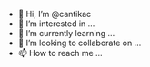 - 👋 Hi, I’m @cantikac
- 👀 I’m interested in ...
- 🌱 I’m currently learning ...
- 💞️ I’m looking to collaborate on ...
- 📫 How to reach me ...

<!---
cantikac/cantikac is a ✨ special ✨ repository because its `README.md` (this file) appears on your GitHub profile.
You can click the Preview link to take a look at your changes.
--->

